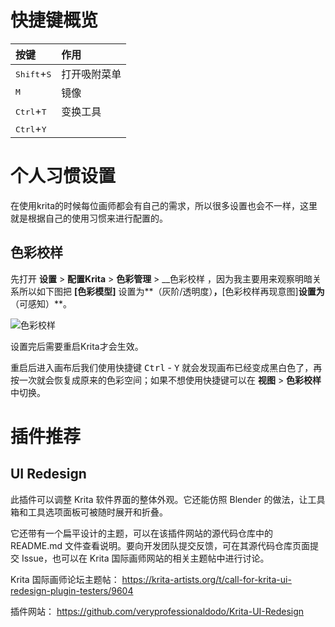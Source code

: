 # 快捷键概览

|按键|作用
|:-|:-
|<kbd>Shift</kbd>+<kbd>S</kbd>|打开吸附菜单
|<kbd>M|镜像
|<kbd>Ctrl</kbd>+<kbd>T</kbd>|变换工具
|<kbd>Ctrl</kbd>+<kbd>Y</kbd>|

# 个人习惯设置

在使用krita的时候每位画师都会有自己的需求，所以很多设置也会不一样，这里就是根据自己的使用习惯来进行配置的。

## 色彩校样

先打开 __设置__ > __配置Krita__ > __色彩管理__ > __色彩校样 ，因为我主要用来观察明暗关系所以如下图把 **[色彩模型]** 设置为**（灰阶/透明度）**，**[色彩校样再现意图]**设置为**（可感知）**。

![色彩校样](./Img/色彩校样-1.jpg)

设置完后需要重启Krita才会生效。

重启后进入画布后我们使用快捷键 <kbd>Ctrl</kbd> - <kbd>Y</kbd> 就会发现画布已经变成黑白色了，再按一次就会恢复成原来的色彩空间；如果不想使用快捷键可以在 **视图** > **色彩校样** 中切换。

# 插件推荐

## UI Redesign


此插件可以调整 Krita 软件界面的整体外观。它还能仿照 Blender 的做法，让工具箱和工具选项面板可被随时展开和折叠。

它还带有一个扁平设计的主题，可以在该插件网站的源代码仓库中的 README.md 文件查看说明。要向开发团队提交反馈，可在其源代码仓库页面提交 Issue，也可以在 Krita 国际画师网站的相关主题帖中进行讨论。

Krita 国际画师论坛主题帖： https://krita-artists.org/t/call-for-krita-ui-redesign-plugin-testers/9604

插件网站： https://github.com/veryprofessionaldodo/Krita-UI-Redesign


